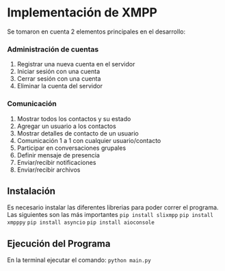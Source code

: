 # Implementación de XMPP

Se tomaron en cuenta 2 elementos principales en el desarrollo:

### Administración de cuentas

1. Registrar una nueva cuenta en el servidor
2. Iniciar sesión con una cuenta
3. Cerrar sesión con una cuenta
4. Eliminar la cuenta del servidor

### Comunicación

1. Mostrar todos los contactos y su estado
2. Agregar un usuario a los contactos
3. Mostrar detalles de contacto de un usuario
4. Comunicación 1 a 1 con cualquier usuario/contacto
5. Participar en conversaciones grupales
6. Definir mensaje de presencia
7. Enviar/recibir notificaciones
8. Enviar/recibir archivos

## Instalación

Es necesario instalar las diferentes librerias para poder correr el programa. Las siguientes son las más importantes
`pip install slixmpp`
`pip install xmpppy`
`pip install asyncio`
`pip install aioconsole`

## Ejecución del Programa

En la terminal ejecutar el comando:
`python main.py`
